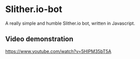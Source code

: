 # Slither.io-bot
A really simple and humble Slither.io bot, written in Javascript.

## Video demonstration
https://www.youtube.com/watch?v=5HlPM35bT5A
